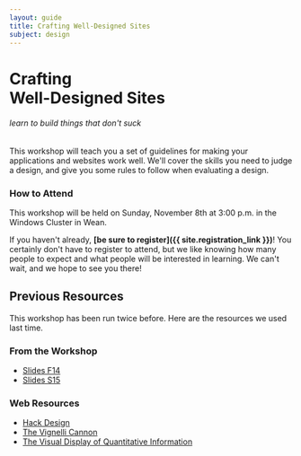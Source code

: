 ```yaml
---
layout: guide
title: Crafting Well-Designed Sites
subject: design
---
```


# Crafting <br>Well-Designed Sites

###### learn to build things that don't suck

This workshop will teach you a set of guidelines for making your applications
and websites work well. We'll cover the skills you need to judge a design, and
give you some rules to follow when evaluating a design.


### How to Attend

This workshop will be held on Sunday, November 8th at 3:00 p.m. in the Windows
Cluster in Wean.

If you haven't already, __[be sure to register]({{ site.registration_link }})__!
You certainly don't have to register to attend, but we like knowing how many
people to expect and what people will be interested in learning. We can't wait,
and we hope to see you there!


## Previous Resources

This workshop has been run twice before. Here are the resources we used last time.

### From the Workshop

- [Slides F14](https://drive.google.com/file/d/0B0-bUe9GLbYQNXJ5ZVpoYjhMWlE/edit?usp=sharing)
- [Slides S15](WDWDesignSlides.pdf)

### Web Resources

- [Hack Design](https://hackdesign.org/)
- [The Vignelli Cannon](http://www.vignelli.com/canon.pdf)
- [The Visual Display of Quantitative Information](http://www.amazon.com/The-Visual-Display-Quantitative-Information/dp/0961392142)
